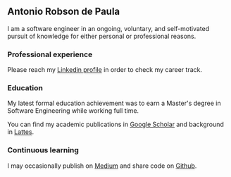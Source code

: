 ## Antonio Robson de Paula

I am a software engineer in an ongoing, voluntary, and self-motivated pursuit of knowledge for either personal or professional reasons.

### Professional experience

Please reach my [Linkedin profile](https://www.linkedin.com/in/antoniorobsondepaula/) in order to check my career track.

### Education

My latest formal education achievement was to earn a Master's degree in Software Engineering while working full time.

You can find my academic publications in [Google Scholar](https://scholar.google.com.br/citations?hl=en&user=QucS_38AAAAJ&view_op=list_works&gmla=AJsN-F4lSxJVgCYQk3lReZS-RlNaCpuydbbBcxhyumVyf7M_gtMvzS8WVds7-Mj79nEMqedzRpdrUSqtB6bhpYDDmGXrY5oCeQ) and background in [Lattes](http://lattes.cnpq.br/3031414717499292).

### Continuous learning

I may occasionally publish on [Medium](https://medium.com/@robson.depaula) and share code on [Github](https://github.com/robsondepaula).

